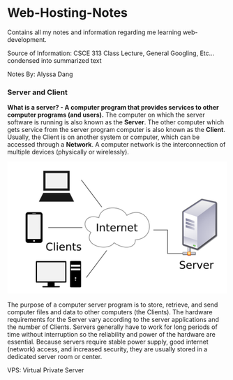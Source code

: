 # Web-Hosting-Notes
Contains all my notes and information regarding me learning web-development.

Source of Information: CSCE 313 Class Lecture, General Googling, Etc... condensed into summarized text

Notes By: Alyssa Dang

### Server and Client

**What is a server? - A computer program that provides services to other computer programs (and users).**
The computer on which the server software is running is also known as the **Server**.
The other computer which gets service from the server program computer is also known as the **Client**. 
Usually, the Client is on another system or computer, which can be accessed through a **Network**.
A computer network is the interconnection of multiple devices (physically or wirelessly).
        
![Server-Client Model](https://github.com/AlyssaDang/Web-Hosting-Notes/blob/master/notesImages/Server-Client-Model.png)

The purpose of a computer server program is to store, retrieve, and send computer files and data to other computers (the Clients). 
The hardware requirements for the Server vary according to the server applications and the number of Clients. 
Servers generally have to work for long periods of time without interruption so the reliability and power of the hardware are essential. Because servers require stable power supply, good internet (network) access, and increased security, they are usually stored in a dedicated server room or center.
        
VPS: Virtual Private Server
